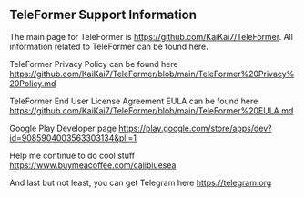 ## TeleFormer Support Information

The main page for TeleFormer is https://github.com/KaiKai7/TeleFormer. All information related to TeleFormer can be found here.

TeleFormer Privacy Policy can be found here https://github.com/KaiKai7/TeleFormer/blob/main/TeleFormer%20Privacy%20Policy.md

TeleFormer End User License Agreement EULA can be found here https://github.com/KaiKai7/TeleFormer/blob/main/TeleFormer%20EULA.md

Google Play Developer page https://play.google.com/store/apps/dev?id=9085904003563303134&pli=1

Help me continue to do cool stuff https://www.buymeacoffee.com/calibluesea

And last but not least, you can get Telegram here https://telegram.org


